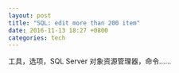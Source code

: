 ```yaml
---
layout: post
title: "SQL: edit more than 200 item"
date: 2016-11-13 18:27 +0800
categories: tech
---
```

工具，选项，SQL Server 对象资源管理器，命令……
